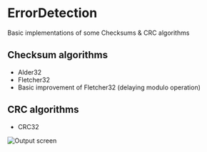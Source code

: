 # ErrorDetection
Basic implementations of some Checksums & CRC algorithms

## Checksum algorithms
* Alder32
* Fletcher32
* Basic improvement of Fletcher32 (delaying modulo operation)

## CRC algorithms
* CRC32

![Output screen](https://i.imgur.com/woy358H.png)
